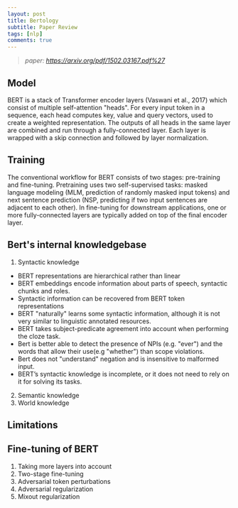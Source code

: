 ```yaml
---
layout: post
title: Bertology
subtitle: Paper Review
tags: [nlp]
comments: true
---
```


> <em>paper: <https://arxiv.org/pdf/1502.03167.pdf%27></em>

## Model
BERT is a stack of Transformer
encoder layers (Vaswani et al., 2017) which consist
of multiple self-attention "heads". For every input
token in a sequence, each head computes key, value
and query vectors, used to create a weighted representation. The outputs of all heads in the same layer
are combined and run through a fully-connected
layer. Each layer is wrapped with a skip connection
and followed by layer normalization.

## Training
The conventional workflow for BERT consists of two stages: pre-training and fine-tuning. Pretraining uses two self-supervised tasks: masked language modeling (MLM, prediction of randomly masked input tokens) and next sentence prediction
(NSP, predicting if two input sentences are adjacent
to each other). In fine-tuning for downstream applications, one or more fully-connected layers are
typically added on top of the final encoder layer.

## Bert's internal knowledgebase
1. Syntactic knowledge
* BERT representations are hierarchical rather than linear
* BERT embeddings encode information about parts of speech, syntactic chunks and roles.
* Syntactic information can be recovered from BERT token representations
* BERT "naturally" learns some syntactic information, although it is not very similar to linguistic annotated resources.
* BERT takes subject-predicate agreement into account when performing the cloze task.
* Bert is better able to detect the presence of NPIs (e.g. "ever") and the words that allow their use(e.g "whether") than scope violations.
* Bert does not "understand" negation and is insensitive to malformed input.
* BERT’s syntactic knowledge is incomplete, or it does not need to rely on it for solving its tasks.
2. Semantic knowledge
3. World knowledge

## Limitations


## Fine-tuning of BERT
1. Taking more layers into account
2. Two-stage fine-tuning
3. Adversarial token perturbations
4. Adversarial regularization
5. Mixout regularization
